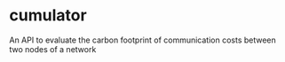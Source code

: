 # cumulator
An API to evaluate the carbon footprint of communication costs between two nodes of a network
